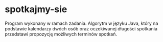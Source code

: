 # spotkajmy-sie
Program wykonany w ramach zadania.
Algorytm w języku Java, który na podstawie kalendarzy dwóch osób oraz oczekiwanej długości spotkania przedstawi propozycję możliwych terminów spotkań.
